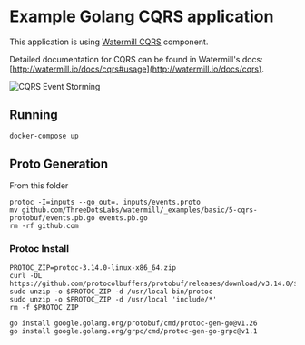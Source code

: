 # Example Golang CQRS application

This application is using [Watermill CQRS](http://watermill.io/docs/cqrs) component.

Detailed documentation for CQRS can be found in Watermill's docs: [http://watermill.io/docs/cqrs#usage](http://watermill.io/docs/cqrs).

![CQRS Event Storming](https://threedots.tech/watermill-io/cqrs-example-storming.png)

## Running

```bash
docker-compose up
```

## Proto Generation

From this folder

```
protoc -I=inputs --go_out=. inputs/events.proto
mv github.com/ThreeDotsLabs/watermill/_examples/basic/5-cqrs-protobuf/events.pb.go events.pb.go
rm -rf github.com
```

### Protoc Install 

```
PROTOC_ZIP=protoc-3.14.0-linux-x86_64.zip
curl -OL https://github.com/protocolbuffers/protobuf/releases/download/v3.14.0/$PROTOC_ZIP
sudo unzip -o $PROTOC_ZIP -d /usr/local bin/protoc
sudo unzip -o $PROTOC_ZIP -d /usr/local 'include/*'
rm -f $PROTOC_ZIP
```

```
go install google.golang.org/protobuf/cmd/protoc-gen-go@v1.26
go install google.golang.org/grpc/cmd/protoc-gen-go-grpc@v1.1
```